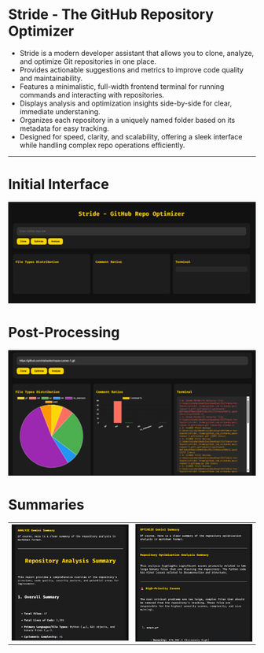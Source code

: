 # Stride - The GitHub Repository Optimizer
- Stride is a modern developer assistant that allows you to clone, analyze, and optimize Git repositories in one place.
- Provides actionable suggestions and metrics to improve code quality and maintainability.
- Features a minimalistic, full-width frontend terminal for running commands and interacting with repositories.
- Displays analysis and optimization insights side-by-side for clear, immediate understaning.
- Organizes each repository in a uniquely named folder based on its metadata for easy tracking.
- Designed for speed, clarity, and scalability, offering a sleek interface while handling complex repo operations efficiently.

---
<!-- First two images stacked -->
<!-- First two images stacked -->
# Initial Interface
![Image 4](4.png)

# Post-Processing
![Image 1](1.png)

# Summaries
<!-- Last two images side by side and centered -->
<table align="center">
<tr>
  <td><img src="2.png" width="300"/></td>
  <td><img src="3.png" width="300"/></td>
</tr>
</table>
